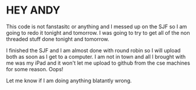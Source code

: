 # HEY ANDY

This code is not fanstasitc or anything and I messed up on the SJF so I am going to redo it tonight and tomorrow. I was going to try to get all of the non threaded stuff done tonight and tomorrow.

I finished the SJF and I am almost done with round robin so I will upload both as soon as I get to a computer. I am not in town and all I brought with me was my iPad and it won't let me upload to github from the cse machines for some reason. Oops! 

Let me know if I am doing anything blatantly wrong.
